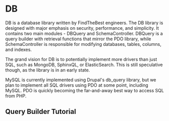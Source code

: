 # DB

DB is a database library written by FindTheBest engineers. The DB library is designed with major emphasis on security, performance, and simplicity. It contains two main modules - DBQuery and SchemaController. DBQuery is a query builder with retrieval functions that mirror the PDO library, while SchemaController is responsible for modifying databases, tables, columns, and indexes.

The grand vision for DB is to potentially implement more drivers than just SQL, such as MongoDB, SphinxQL, or ElasticSearch. This is still speculative though, as the library is in an early state.

MySQL is currently implemented using Drupal's db_query library, but we plan to implement all SQL drivers using PDO at some point, including MySQL. PDO is quickly becoming the far-and-away best way to access SQL from PHP.

## Query Builder Tutorial

